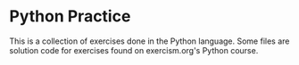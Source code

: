 # Python Practice

This is a collection of exercises done in the Python language. Some files are solution code for exercises found on exercism.org's Python course.

